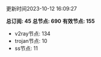 更新时间2023-10-12 16:09:27

**总订阅: 45**
**总节点: 690**
**有效节点: 155**
- v2ray节点: 134
- trojan节点: 10
- ss节点: 11
